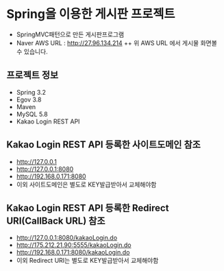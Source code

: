 # Spring을 이용한 게시판 프로젝트
+ SpringMVC패턴으로 만든 게시판프로그램
+ Naver AWS URL : http://27.96.134.214
++ 위 AWS URL 에서 게시물 화면볼 수 있습니다.

## 프로젝트 정보
+ Spring 3.2
+ Egov 3.8
+ Maven 
+ MySQL 5.8
+ Kakao Login REST API

## Kakao Login REST API 등록한 사이트도메인 참조
+ http://127.0.0.1
+ http://127.0.0.1:8080
+ http://192.168.0.171:8080
+ 이외 사이트도메인은 별도로 KEY발급받아서 교체해야함

## Kakao Login REST API 등록한 Redirect URI(CallBack URL) 참조
+ http://127.0.0.1:8080/kakaoLogin.do
+ http://175.212.21.90:5555/kakaoLogin.do
+ http://192.168.0.171:8080/kakaoLogin.do
+ 이외 Redirect URI는 별도로 KEY발급받아서 교체해야함
